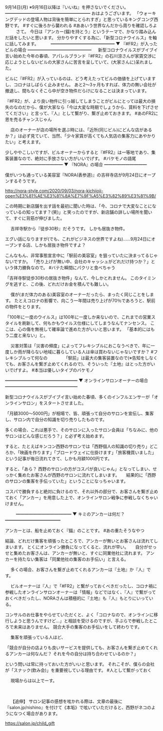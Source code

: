 9月14日(月) ※9月16日以降は『いいね』を押さないでください。
━━━━━━━━━━━━━━━━━━━━
おはようございます。
「ウォーキングデッドの登場人物は背後を簡単にとられすぎ」と思っているキングコング西野です。
#すぐに後ろから襲われる
#ああいう世界なんだから周りを確認しろよ
　
　
さて。
今日は『アンカー(錨)を持とう』というテーマで、かなり踏み込んだ話をしたいと思います。
分かりやすくする為に、「新型コロナウイルス」を軸に話してみます。
　
　
━━━━━━━━━━━━━━━
▼ 『#FR2』が入ったビルの場合
━━━━━━━━━━━━━━━
　
新型コロナウイルスがブイブイ言い始めた今年の春頃、アパレルブランド『#FR2』の石川涼さんが家賃交渉に応じようとしないビルの大家さんに苦言を呈していて、(大家さんに)呆れました。

ビルに『#FR2』が入っているのは、どう考えたってビルの価値を上げていますし、コロナはしばらく止みません。
あと2～3ヶ月もすれば、体力の無い会社が撤退し、間もなくそこら中が空き物件だらけになることは決まっています。

『#FR2』が、より良い物件に引っ越してしまうことがビルにとっては最大の損失のなのだから、僕が大家なら「今は大変な時期でしょうから、賃料を下げさせてください」と言って、『人』として繋がり、繋ぎ止めておきます。
#あのFR2に恩を売るチャンスじゃん

　
店のオーナーが店の場所を選ぶ時には、「近所(同じビル)にどんな店があるか？」は必ず見ていて、当然、「少々家賃が高くても人気店の集客力にあやかりたい」と考えます。

少しややこしいですが、ビルオーナーからすると『#FR2』は一等地であり、集客装置なので、絶対に手放さない方がいいでげす。
#バケモノの語尾
　　
　
━━━━━━━━━━
▼ 『NORA』の場合
━━━━━━━━━━

僕がいつも通っている美容室『NORA(表参道)』の吉祥寺店が9月24日にオープンするそうです。

http://nora-style.com/2020/09/03/nora-kichijoji-open%E3%81%AE%E3%81%8A%E7%9F%A5%E3%82%89%E3%81%9B/

この時期に新店舗を出す話を最初に聞いた時は、「今、コロナで大変なことになっているの知ってます？(笑)」と笑ったのですが、新店舗の詳しい場所を聞いて、すぐに背筋が伸びました。

　
吉祥寺駅から『徒歩30秒』だそうです。
しかも居抜き物件。
　

エグい話になりますが(でも、これがビジネスの世界ですよね)……9月24日にオープンする店、しかも居抜き物件ですよ？

こんなもん、非常事態宣言中に「駅前の美容室」を狙っていたに決まってるじゃないですか。
「売り上げが無い中、会社のキャッシュがどれだけ持つか？」という体力勝負なので。
#バテた瞬間にパクリと食べちゃう
　

「吉祥寺駅徒歩30秒の居抜き物件」なんて、今しかとれません。
このタイミングを逃すと、この後、どれだけお金を積んでも難しい。

　
僕が(まだ体力のある)美容室のオーナーだったら、まったく同じことをします。
たとえコロナの影響で、向こう一年間は売り上げが70％であろうと、駅前の物件をとります。

「100年に一度のウイルス」は100年に一度しか来ないので、これまでの営業スタイルを刷新して、何もかもウイルス仕様にしてしまうなんてナンセンス。
ここは、心の傷を無視して確率論で進めた方がいいと思います。
「基本的にはもう二度と来ない」と。

　
災害対策は「災害の頻度」によってフレキシブルにおこなうべきで、年に一度しか雨が降らない地域に暮らしている人は傘は買わないじゃないですか？
#フレキシブルって何なの
　
　　
「駅前」は最大の集客装置なので(※告知をしなくても、お客さんを繋ぎ止めてくれるので)、そういった『土地』はとった方がいいでげすよ。
#本当は優しいタイプのバケモノ
　　
　　

━━━━━━━━━━━━━━━━━
▼ オンラインサロンオーナーの場合
━━━━━━━━━━━━━━━━━

新型コロナウイルスがブイブイ言い始めた春頃、多くのインフルエンサーが「オンラインサロン」をスタートさせました。

「月額3000～5000円」が相場で、皆、頑張って自分のサロンを宣伝し、集客し、サロン内で自分の知識を切り売りしたものです。

多くの場合、これは悪手で、そのサロンに入ったサロン会員は「ちなみに、他のサロンはどんな感じだろう？」と必ず考え始めます。

すると、たとえばキンコン西野のサロンでは「西野個人の知識の切り売り」どころか、「映画を作ります」「ブロードウェイに仕掛けます」「旅客機買いました」という記事が毎日流れてきて、しかも月額1000円です。

すると、「あら？ 西野のサロンの方がコスパが良いじゃん」となってしまい、せっかく集めたお客さんが西野のサロンに流れてしまいます。
　
結果的に「西野のサロンの集客を手伝っていた」ということになっちゃいます。
　

コスパで勝負すると絶対に負けるので、それ以外の部分で、お客さんを繋ぎ止めておく「アンカー」を用意した上で、オンラインサロン戦争に参戦しなくちゃいけません。

　
　
━━━━━━━━━━━━━
▼ キミのアンカーは何だ？
━━━━━━━━━━━━━

アンカーとは、船を止めておく『錨』のことです。
#あの重たそうなやつ

結論、どれだけ集客を頑張ったところで、アンカーが無いとお客さんは流れてしまいます。
とくにオンライン勝負になってくると、流れが早い。
　
自分がせっせと集めたお客さんは、アンカーが無いと、すぐに同業他社に流れます。
アンカーを持たない集客は「同業他社の集客のお手伝い」と言える。

　
多くの場合、お客さんを繋ぎ止めてくれるアンカーは『土地』か『人』です。

　
ビルオーナーは『人』で「#FR2」と繋がっておくべきだったし、コロナ禍に参戦したオンラインサロンオーナーは「情報」などではなく、『人』で繋がっておくべきだったし、NORAさんは積極的に『土地』も『人』もとりにいっている。

コンサルのお仕事をやらせていただくと、よく「コロナなので、オンラインに移行しようと思うんですけど…」と相談を受けるのですが、手ぶらで参戦したところで未来はありません。
競合大手の集客のお手伝いをして終わりです。

　
集客を頑張っている人ほど、

「競合が自分の店よりも良いサービスを提供しても、お客さんを繋ぎ止めてくれるアンカーは何なんだ？ それを今の自分は持ち合わせているのか？」

という問いは常に持っておいた方がいいと思います。
それこそが、僕らの会社が「スナック(飲み会)」を重要視している理由です。
#人として繋がっておく

　
現場からは以上でーす。

　

　
【追伸】
サロン記事の感想を呟かれる際は、文章の最後に『salon.jp/nishino』を付けて《本垢》で呟いていただけると、西野がネコのようになつく場合があります。

https://salon.jp/child_gift
